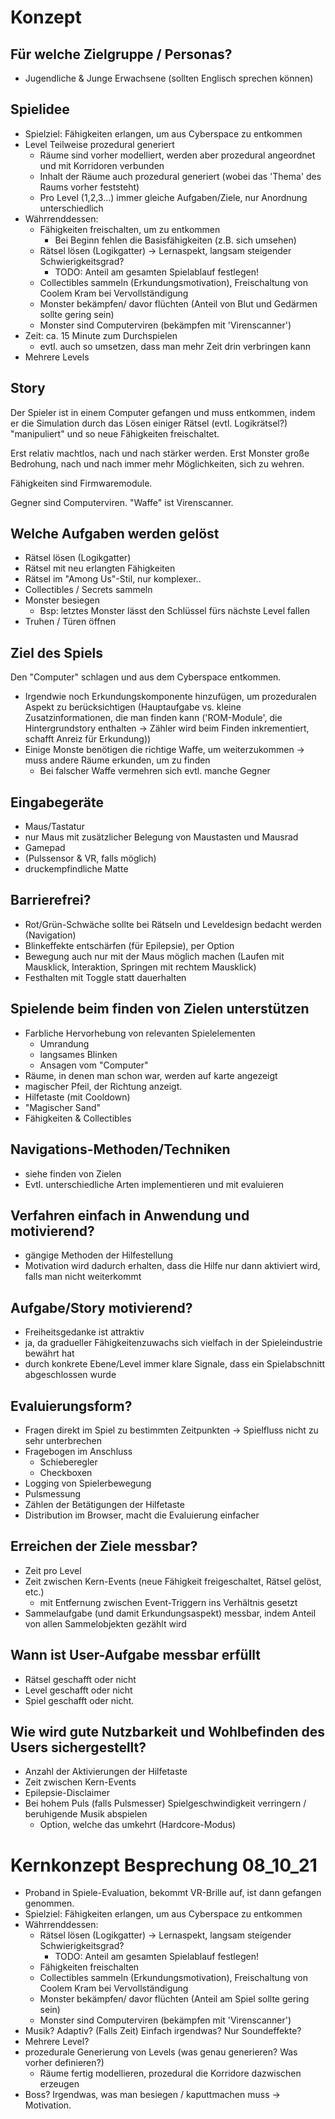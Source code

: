 # Konzept #

## Für welche Zielgruppe / Personas? ##

- Jugendliche & Junge Erwachsene (sollten Englisch sprechen können)

## Spielidee ##

- Spielziel: Fähigkeiten erlangen, um aus Cyberspace zu entkommen
- Level Teilweise prozedural generiert
    - Räume sind vorher modelliert, werden aber
        prozedural angeordnet und mit Korridoren verbunden
    - Inhalt der Räume auch prozedural generiert (wobei das 'Thema' des Raums vorher
        feststeht)
    - Pro Level (1,2,3...) immer gleiche Aufgaben/Ziele, nur Anordnung unterschiedlich
- Währrenddessen:
    - Fähigkeiten freischalten, um zu entkommen
        - Bei Beginn fehlen die Basisfähigkeiten (z.B. sich umsehen)
    - Rätsel lösen (Logikgatter) -> Lernaspekt, langsam steigender Schwierigkeitsgrad?
        - TODO: Anteil am gesamten Spielablauf festlegen!
    - Collectibles sammeln (Erkundungsmotivation), Freischaltung von Coolem Kram bei Vervollständigung
    - Monster bekämpfen/ davor flüchten (Anteil von Blut und Gedärmen sollte gering sein)
    - Monster sind Computerviren (bekämpfen mit 'Virenscanner')
- Zeit: ca. 15 Minute zum Durchspielen
    - evtl. auch so umsetzen, dass man mehr Zeit drin verbringen kann
- Mehrere Levels

## Story ##

Der Spieler ist in einem Computer gefangen und muss entkommen, indem er die Simulation
durch das Lösen einiger Rätsel (evtl. Logikrätsel?) "manipuliert" und so neue
Fähigkeiten freischaltet.

Erst relativ machtlos, nach und nach stärker werden. Erst Monster große Bedrohung,
nach und nach immer mehr Möglichkeiten, sich zu wehren.

Fähigkeiten sind Firmwaremodule.

Gegner sind Computerviren. "Waffe" ist Virenscanner.

## Welche Aufgaben werden gelöst ##

- Rätsel lösen (Logikgatter)
- Rätsel mit neu erlangten Fähigkeiten
- Rätsel im "Among Us"-Stil, nur komplexer..
- Collectibles / Secrets sammeln
- Monster besiegen
    - Bsp: letztes Monster lässt den Schlüssel fürs nächste Level fallen
- Truhen / Türen öffnen

## Ziel des Spiels ##

Den "Computer" schlagen und aus dem Cyberspace entkommen.

- Irgendwie noch Erkundungskomponente hinzufügen, um prozeduralen Aspekt zu berücksichtigen
    (Hauptaufgabe vs. kleine Zusatzinformationen, die man finden kann ('ROM-Module',
    die Hintergrundstory enthalten -> Zähler wird beim Finden inkrementiert, schafft
    Anreiz für Erkundung))
- Einige Monste benötigen die richtige Waffe, um weiterzukommen -> muss andere Räume
    erkunden, um zu finden
    - Bei falscher Waffe vermehren sich evtl. manche Gegner

## Eingabegeräte ##

- Maus/Tastatur
- nur Maus mit zusätzlicher Belegung von Maustasten und Mausrad
- Gamepad
- (Pulssensor & VR, falls möglich)
- druckempfindliche Matte

## Barrierefrei? ##

- Rot/Grün-Schwäche sollte bei Rätseln und Leveldesign bedacht
werden (Navigation)
- Blinkeffekte entschärfen (für Epilepsie), per Option
- Bewegung auch nur mit der Maus möglich machen (Laufen mit Mausklick, Interaktion,
Springen mit rechtem Mausklick)
- Festhalten mit Toggle statt dauerhalten

## Spielende beim finden von Zielen unterstützen ##

- Farbliche Hervorhebung von relevanten Spielelementen
    - Umrandung
    - langsames Blinken
    - Ansagen vom "Computer"
- Räume, in denen man schon war, werden auf karte angezeigt
- magischer Pfeil, der Richtung anzeigt.
- Hilfetaste (mit Cooldown)
- "Magischer Sand"
- Fähigkeiten & Collectibles

## Navigations-Methoden/Techniken ##

- siehe finden von Zielen
- Evtl. unterschiedliche Arten implementieren und mit evaluieren

## Verfahren einfach in Anwendung und motivierend? ##

- gängige Methoden der Hilfestellung
- Motivation wird dadurch erhalten, dass die Hilfe nur dann aktiviert wird, falls
    man nicht weiterkommt

## Aufgabe/Story motivierend? ##

- Freiheitsgedanke ist attraktiv
- ja, da gradueller Fähigkeitenzuwachs sich vielfach in der Spieleindustrie
    bewährt hat
- durch konkrete Ebene/Level immer klare Signale, dass ein Spielabschnitt abgeschlossen
    wurde

## Evaluierungsform? ##

- Fragen direkt im Spiel zu bestimmten Zeitpunkten -> Spielfluss nicht zu sehr unterbrechen
- Fragebogen im Anschluss
    - Schieberegler
    - Checkboxen
- Logging von Spielerbewegung
- Pulsmessung
- Zählen der Betätigungen der Hilfetaste
- Distribution im Browser, macht die Evaluierung einfacher

## Erreichen der Ziele messbar? ##

- Zeit pro Level
- Zeit zwischen Kern-Events (neue Fähigkeit freigeschaltet, Rätsel gelöst, etc.)
    - mit Entfernung zwischen Event-Triggern ins Verhältnis gesetzt
- Sammelaufgabe (und damit Erkundungsaspekt) messbar, indem Anteil von allen
    Sammelobjekten gezählt wird

## Wann ist User-Aufgabe messbar erfüllt ##

- Rätsel geschafft oder nicht
- Level geschafft oder nicht
- Spiel geschafft oder nicht.

## Wie wird gute Nutzbarkeit und Wohlbefinden des Users sichergestellt? ##

- Anzahl der Aktivierungen der Hilfetaste
- Zeit zwischen Kern-Events
- Epilepsie-Disclaimer
- Bei hohem Puls (falls Pulsmesser) Spielgeschwindigkeit verringern / beruhigende
    Musik abspielen
    - Option, welche das umkehrt (Hardcore-Modus)

# Kernkonzept Besprechung 08_10_21 #

- Proband in Spiele-Evaluation, bekommt VR-Brille auf, ist dann gefangen genommen.
- Spielziel: Fähigkeiten erlangen, um aus Cyberspace zu entkommen
- Währrenddessen:
    - Rätsel lösen (Logikgatter) -> Lernaspekt, langsam steigender Schwierigkeitsgrad?
        - TODO: Anteil am gesamten Spielablauf festlegen!
    - Fähigkeiten freischalten
    - Collectibles sammeln (Erkundungsmotivation), Freischaltung von Coolem Kram bei Vervollständigung
    - Monster bekämpfen/ davor flüchten (Anteil am Spiel sollte gering sein)
    - Monster sind Computerviren (bekämpfen mit 'Virenscanner')
- Musik? Adaptiv? (Falls Zeit) Einfach irgendwas? Nur Soundeffekte?
- Mehrere Level?
- prozedurale Generierung von Levels (was genau generieren? Was vorher definieren?)
    - Räume fertig modellieren, prozedural die Korridore dazwischen erzeugen
- Boss? Irgendwas, was man besiegen / kaputtmachen muss -> Motivation.
